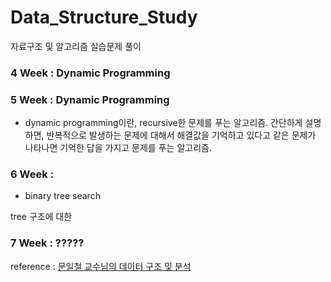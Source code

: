 # Data_Structure_Study
자료구조 및 알고리즘 실습문제 풀이

### 4 Week : Dynamic Programming

### 5 Week : Dynamic Programming

- dynamic programming이란, recursive한 문제를 푸는 알고리즘.
간단하게 설명하면, 반복적으로 발생하는 문제에 대해서 해결값을 기억하고 있다고 같은 문제가 나타나면 기억한 답을 가지고 문제를 푸는 알고리즘.


### 6 Week : 

- binary tree search

tree 구조에 대한 


### 7 Week : ????? 

reference : [문일철 교수님의 데이터 구조 및 분석](https://kooc.kaist.ac.kr/datastructure-2018F)

